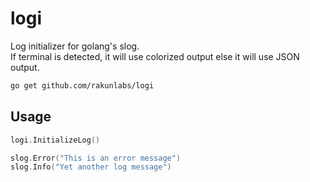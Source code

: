 # logi

Log initializer for golang's slog.  
If terminal is detected, it will use colorized output else it will use JSON output.

```sh
go get github.com/rakunlabs/logi
```

## Usage

```go
logi.InitializeLog()

slog.Error("This is an error message")
slog.Info("Yet another log message")
```
